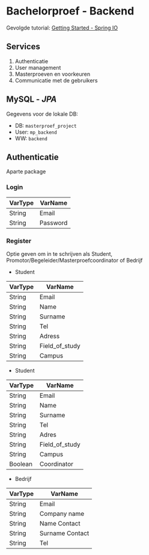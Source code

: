 # Bachelorproef - Backend

Gevolgde tutorial: [Getting Started - Spring IO](https://spring.io/guides/gs/accessing-data-mysql/)


## Services
1. Authenticatie
2. User management
3. Masterproeven en voorkeuren
4. Communicatie met de gebruikers

## MySQL - *JPA*
Gegevens voor de lokale DB:  
* DB: `masterproef_project`  
* User: `mp_backend`  
* WW: `backend`

## Authenticatie
Aparte package

### Login
| VarType | VarName  |
|---------|----------|
| String  | Email    |
| String  | Password |

### Register
Optie geven om in te schrijven als Student, Promotor/Begeleider/Masterproefcoordinator of Bedrijf

* Student

| VarType | VarName        |
|---------|----------------|
| String  | Email          |
| String  | Name           |
| String  | Surname        |
| String  | Tel            |
| String  | Adress         |
| String  | Field_of_study |
| String  | Campus         |

* Student

| VarType | VarName        |
|---------|----------------|
| String  | Email          |
| String  | Name           |
| String  | Surname        |
| String  | Tel            |
| String  | Adres          |
| String  | Field_of_study |
| String  | Campus         |
| Boolean | Coordinator    |


* Bedrijf

| VarType | VarName         |
|---------|-----------------|
| String  | Email           |
| String  | Company name    |
| String  | Name Contact    |
| String  | Surname Contact |
| String  | Tel             | 
